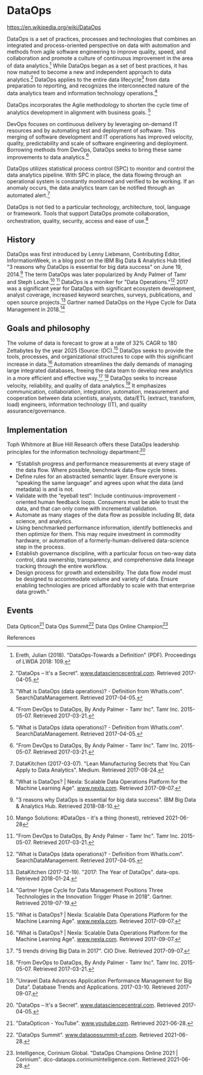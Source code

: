 # DataOps
https://en.wikipedia.org/wiki/DataOps

DataOps is a set of practices, processes and technologies that combines an integrated and process-oriented perspective on data with automation and methods from agile software engineering to improve quality, speed, and collaboration and promote a culture of continuous improvement in the area of data analytics.[^1] While DataOps began as a set of best practices, it has now matured to become a new and independent approach to data analytics.[^2] DataOps applies to the entire data lifecycle[^3] from data preparation to reporting, and recognizes the interconnected nature of the data analytics team and information technology operations.[^4]

DataOps incorporates the Agile methodology to shorten the cycle time of analytics development in alignment with business goals. [^3]

DevOps focuses on continuous delivery by leveraging on-demand IT resources and by automating test and deployment of software. This merging of software development and IT operations has improved velocity, quality, predictability and scale of software engineering and deployment. Borrowing methods from DevOps, DataOps seeks to bring these same improvements to data analytics.[^4]

DataOps utilizes statistical process control (SPC) to monitor and control the data analytics pipeline. With SPC in place, the data flowing through an operational system is constantly monitored and verified to be working. If an anomaly occurs, the data analytics team can be notified through an automated alert.[^5]

DataOps is not tied to a particular technology, architecture, tool, language or framework. Tools that support DataOps promote collaboration, orchestration, quality, security, access and ease of use.[^6]

## History
DataOps was first introduced by Lenny Liebmann, Contributing Editor, InformationWeek, in a blog post on the IBM Big Data & Analytics Hub titled "3 reasons why DataOps is essential for big data success" on June 19, 2014.[^7] The term DataOps was later popularized by Andy Palmer of Tamr and Steph Locke.[^8] [^4] DataOps is a moniker for "Data Operations."[^3] 2017 was a significant year for DataOps with significant ecosystem development, analyst coverage, increased keyword searches, surveys, publications, and open source projects.[^9] Gartner named DataOps on the Hype Cycle for Data Management in 2018.[^10]

## Goals and philosophy
The volume of data is forecast to grow at a rate of 32% CAGR to 180 Zettabytes by the year 2025 (Source: IDC).[^6] DataOps seeks to provide the tools, processes, and organizational structures to cope with this significant increase in data.[^6] Automation streamlines the daily demands of managing large integrated databases, freeing the data team to develop new analytics in a more efficient and effective way.[^11] [^4] DataOps seeks to increase velocity, reliability, and quality of data analytics.[^12] It emphasizes communication, collaboration, integration, automation, measurement and cooperation between data scientists, analysts, data/ETL (extract, transform, load) engineers, information technology (IT), and quality assurance/governance.

## Implementation
Toph Whitmore at Blue Hill Research offers these DataOps leadership principles for the information technology department:[^2]

- “Establish progress and performance measurements at every stage of the data flow. Where possible, benchmark data-flow cycle times.
- Define rules for an abstracted semantic layer. Ensure everyone is “speaking the same language” and agrees upon what the data (and metadata) is and is not.
- Validate with the “eyeball test”: Include continuous-improvement -oriented human feedback loops. Consumers must be able to trust the data, and that can only come with incremental validation.
- Automate as many stages of the data flow as possible including BI, data science, and analytics.
- Using benchmarked performance information, identify bottlenecks and then optimize for them. This may require investment in commodity hardware, or automation of a formerly-human-delivered data-science step in the process.
- Establish governance discipline, with a particular focus on two-way data control, data ownership, transparency, and comprehensive data lineage tracking through the entire workflow.
- Design process for growth and extensibility. The data flow model must be designed to accommodate volume and variety of data. Ensure enabling technologies are priced affordably to scale with that enterprise data growth.”

## Events
Data Opticon[^13]
Data Ops Summit[^14]
Data Ops Online Champion[^15]

References
[^1]: Ereth, Julian (2018). "DataOps-Towards a Definition" (PDF). Proceedings of LWDA 2018: 109.
[^2]: "DataOps – It's a Secret". www.datasciencecentral.com. Retrieved 2017-04-05.
[^3]: "What is DataOps (data operations)? - Definition from WhatIs.com". SearchDataManagement. Retrieved 2017-04-05.
[^4]: "From DevOps to DataOps, By Andy Palmer - Tamr Inc". Tamr Inc. 2015-05-07. Retrieved 2017-03-21.
[^5]: DataKitchen (2017-03-07). "Lean Manufacturing Secrets that You Can Apply to Data Analytics". Medium. Retrieved 2017-08-24.
[^6]: "What is DataOps? | Nexla: Scalable Data Operations Platform for the Machine Learning Age". www.nexla.com. Retrieved 2017-09-07.
[^7]: "3 reasons why DataOps is essential for big data success". IBM Big Data & Analytics Hub. Retrieved 2018-08-10.
[^8]: Mango Solutions: #DataOps - it's a thing (honest), retrieved 2021-06-28
[^9]: DataKitchen (2017-12-19). "2017: The Year of DataOps". data-ops. Retrieved 2018-01-24.
[^10]: "Gartner Hype Cycle for Data Management Positions Three Technologies in the Innovation Trigger Phase in 2018". Gartner. Retrieved 2019-07-19.
[^11]: "5 trends driving Big Data in 2017". CIO Dive. Retrieved 2017-09-07.
[^12]: "Unravel Data Advances Application Performance Management for Big Data". Database Trends and Applications. 2017-03-10. Retrieved 2017-09-07.
[^13]: "DataOpticon - YouTube". www.youtube.com. Retrieved 2021-06-28.
[^14]: "DataOps Summit". www.dataopssummit-sf.com. Retrieved 2021-06-28.
[^15]: Intelligence, Corinium Global. "DataOps Champions Online 2021 | Corinium". dco-dataops.coriniumintelligence.com. Retrieved 2021-06-28.
